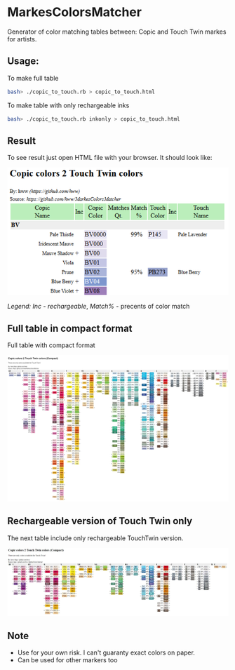 # MarkesColorsMatcher

Generator of color matching tables between: Copic and Touch Twin markes for artists.

## Usage:

To make full table 

```bash
bash> ./copic_to_touch.rb > copic_to_touch.html
```

To make table with only rechargeable inks

```bash
bash> ./copic_to_touch.rb inkonly > copic_to_touch.html
```

## Result

To see result just open HTML file with your browser. It should look like:

![Sample](Sample.png)

*Legend:* *Inc* - _rechargeable_, *Match%* - precents of color match 

## Full table in compact format

Full table with compact format

![Copic to Touch Table](copic_to_touch_colors_compact.jpg)

## Rechargeable version of Touch Twin only

The next table include only rechargeable TouchTwin version.

![Copic to Touch Table (Ink Only)](copic_to_touch_colors_compact_inkonly.jpg)

## Note
* Use for your own risk. I can't guaranty exact colors on paper.
* Can be used for other markers too
